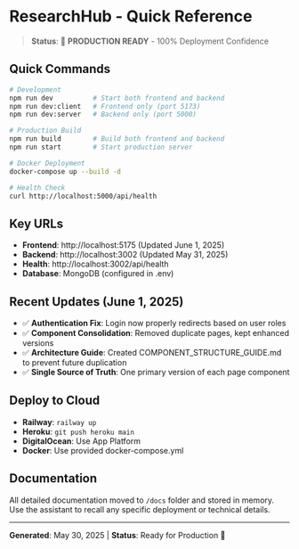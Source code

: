 # ResearchHub - Quick Reference

> **Status**: 🚀 **PRODUCTION READY** - 100% Deployment Confidence

## Quick Commands

```bash
# Development
npm run dev          # Start both frontend and backend
npm run dev:client   # Frontend only (port 5173)
npm run dev:server   # Backend only (port 5000)

# Production Build
npm run build        # Build both frontend and backend
npm run start        # Start production server

# Docker Deployment
docker-compose up --build -d

# Health Check
curl http://localhost:5000/api/health
```

## Key URLs
- **Frontend**: http://localhost:5175 (Updated June 1, 2025)
- **Backend**: http://localhost:3002 (Updated May 31, 2025)
- **Health**: http://localhost:3002/api/health
- **Database**: MongoDB (configured in .env)

## Recent Updates (June 1, 2025)
- ✅ **Authentication Fix**: Login now properly redirects based on user roles
- ✅ **Component Consolidation**: Removed duplicate pages, kept enhanced versions
- ✅ **Architecture Guide**: Created COMPONENT_STRUCTURE_GUIDE.md to prevent future duplication
- ✅ **Single Source of Truth**: One primary version of each page component

## Deploy to Cloud
- **Railway**: `railway up`
- **Heroku**: `git push heroku main`
- **DigitalOcean**: Use App Platform
- **Docker**: Use provided docker-compose.yml

## Documentation
All detailed documentation moved to `/docs` folder and stored in memory.
Use the assistant to recall any specific deployment or technical details.

---
**Generated**: May 30, 2025 | **Status**: Ready for Production 🎉
